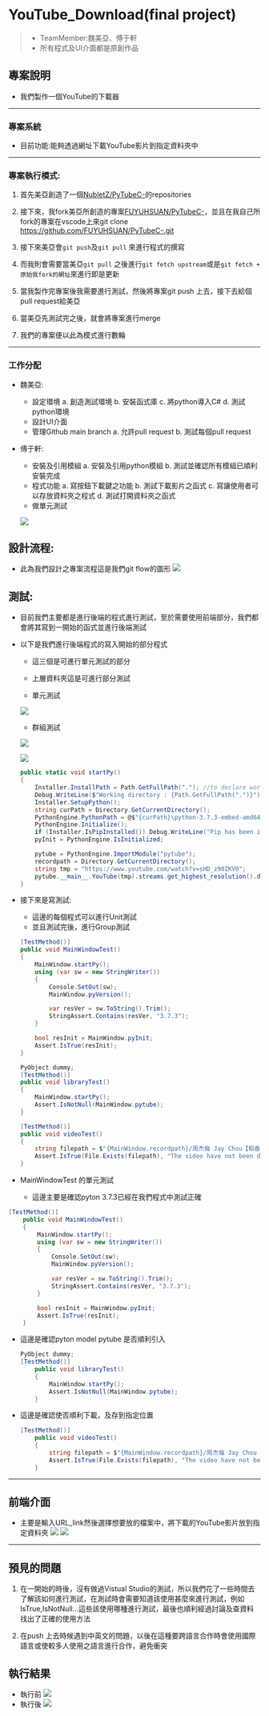 # YouTube_Download(final project)
>* TeamMember:魏美亞、傅于軒
>* 所有程式及UI介面都是原創作品

## 專案說明
* 我們製作一個YouTube的下載器

---

### 專案系統
* 目前功能:能夠透過網址下載YouTube影片到指定資料夾中

---

### 專案執行模式:
1. 首先美亞創造了一個[NubletZ/PyTubeC-](https://github.com/NubletZ/PyTubeC-)的repositories

2. 接下來，我fork美亞所創造的專案[FUYUHSUAN/PyTubeC-](https://github.com/FUYUHSUAN/PyTubeC-?organization=FUYUHSUAN&organization=FUYUHSUAN)，並且在我自己所fork的專案在vscode上來git clone https://github.com/FUYUHSUAN/PyTubeC-.git


3. 接下來美亞會`git push`及`git pull` 來進行程式的撰寫

4. 而我則會需要當美亞`git pull` 之後進行`git fetch upstream`或是`git fetch + 原始我fork的網址`來進行即是更新

5. 當我製作完專案後我需要進行測試，然後將專案git push 上去，接下去給個pull request給美亞

6. 當美亞先測試完之後，就會將專案進行merge

7. 我們的專案便以此為模式進行數輪

---

### 工作分配

* 魏美亞: 
    * 設定環境
        a. 創造測試環境
        b. 安裝函式庫
        c. 將python導入C#
        d. 測試python環境
    * 設計UI介面
    * 管理Github main branch
        a. 允許pull request
        b. 測試每個pull request
* 傅于軒: 
    * 安裝及引用模組
        a. 安裝及引用python模組
        b. 測試並確認所有模組已順利安裝完成
    * 程式功能
        a. 寫按鈕下載鍵之功能
        b. 測試下載影片之函式
        c. 寫讓使用者可以存放資料夾之程式 
        d. 測試打開資料夾之函式
    * 做單元測試


    ![](picture/workflow.jpg)

## 設計流程:
* 此為我們設計之專案流程這是我們git flow的圖形
    ![](picture/git_flow.jpg)

## 測試:
* 目前我們主要都是進行後端的程式進行測試，至於需要使用前端部分，我們都會將其寫到一開始的函式並進行後端測試


* 以下是我們進行後端程式的寫入開始的部分程式
    * 這三個是可進行單元測試的部分
    * 上層資料夾這是可進行部分測試

    * 單元測試

    ![](picture/unit1.PNG)
    * 群組測試

    ![](picture/group.PNG)

    ![](picture/test.jpg)
    ```C#
    public static void startPy()
    {
        Installer.InstallPath = Path.GetFullPath("."); //to declare workdir
        Debug.WriteLine($"Working directory : {Path.GetFullPath(".")}");
        Installer.SetupPython();
        string curPath = Directory.GetCurrentDirectory();
        PythonEngine.PythonPath = @$"{curPath}\python-3.7.3-embed-amd64\python37.zip;{curPath}\python-3.7.3-embed-amd64;{curPath}\python-3.7.3-embed-amd64\Lib\site-packages;{curPath}\python-3.7.3-embed-amd64\Lib\site-packages\numpy\core";
        PythonEngine.Initialize();
        if (Installer.IsPipInstalled()) Debug.WriteLine("Pip has been installed :)");
        pyInit = PythonEngine.IsInitialized;

        pytube = PythonEngine.ImportModule("pytube");
        recordpath = Directory.GetCurrentDirectory();
        string tmp = "https://www.youtube.com/watch?v=sHD_z90ZKV0";
        pytube.__main__.YouTube(tmp).streams.get_highest_resolution().download(recordpath);
    }
    ```

* 接下來是寫測試:
    * 這邊的每個程式可以進行Unit測試
    * 並且測試完後，進行Group測試
    ```C#
    [TestMethod()]
    public void MainWindowTest()
    {
        MainWindow.startPy();
        using (var sw = new StringWriter())
        {
            Console.SetOut(sw);
            MainWindow.pyVersion();

            var resVer = sw.ToString().Trim();
            StringAssert.Contains(resVer, "3.7.3");
        }

        bool resInit = MainWindow.pyInit;
        Assert.IsTrue(resInit);
    }

    PyObject dummy;
    [TestMethod()]
    public void libraryTest()
    {
        MainWindow.startPy();
        Assert.IsNotNull(MainWindow.pytube);
    }

    [TestMethod()]
    public void videoTest()
    {
        string filepath = $"{MainWindow.recordpath}/周杰倫 Jay Chou【稻香 Rice Field】-Official Music Video.mp4";
        Assert.IsTrue(File.Exists(filepath), "The video have not been downloaded yet!");
    }
    ```  

* MainWindowTest 的單元測試
    * 這邊主要是確認pyton 3.7.3已經在我們程式中測試正確
```C#
[TestMethod()]
    public void MainWindowTest()
    {
        MainWindow.startPy();
        using (var sw = new StringWriter())
        {
            Console.SetOut(sw);
            MainWindow.pyVersion();

            var resVer = sw.ToString().Trim();
            StringAssert.Contains(resVer, "3.7.3");
        }

        bool resInit = MainWindow.pyInit;
        Assert.IsTrue(resInit);
    }
``` 
* 這邊是確認pyton model pytube 是否順利引入
    ```C#
    PyObject dummy;
    [TestMethod()]
        public void libraryTest()
        {
            MainWindow.startPy();
            Assert.IsNotNull(MainWindow.pytube);
        }
    ```

* 這邊是確認使否順利下載，及存到指定位置
    ```C#
    [TestMethod()]
        public void videoTest()
        {
            string filepath = $"{MainWindow.recordpath}/周杰倫 Jay Chou【稻香 Rice Field】-Official Music Video.mp4";
            Assert.IsTrue(File.Exists(filepath), "The video have not been downloaded yet!");
        }
    ```
---     

## 前端介面
* 主要是輸入URL_link然後選擇想要放的檔案中，將下載的YouTube影片放到指定資料夾
![](picture/flow.jpg)
![](picture/youtube.jpg)

---

## 預見的問題
1. 在一開始的時後，沒有做過Vistual Studio的測試，所以我們花了一些時間去了解該如何進行測試，在測試時會需要知道該使用甚麼來進行測試，例如IsTrue,IsNotNull...這些該使用哪種進行測試，最後也順利經過討論及查資料找出了正確的使用方法

2. 在push 上去時候遇到中英文的問題，以後在這種要跨語言合作時會使用國際語言或使較多人使用之語言進行合作，避免衝突

## 執行結果
* 執行前
![](picture/empty.jpg)
* 執行後
![](picture/have.jpg)




